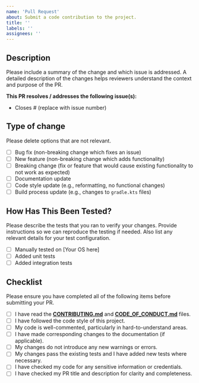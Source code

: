 ```yaml
---
name: 'Pull Request'
about: Submit a code contribution to the project.
title: ''
labels: ''
assignees: ''
---
```


## Description
Please include a summary of the change and which issue is addressed.
A detailed description of the changes helps reviewers understand the context and purpose of the PR.

**This PR resolves / addresses the following issue(s):**
- Closes # (replace with issue number)

## Type of change
Please delete options that are not relevant.

- [ ] Bug fix (non-breaking change which fixes an issue)
- [ ] New feature (non-breaking change which adds functionality)
- [ ] Breaking change (fix or feature that would cause existing functionality to not work as expected)
- [ ] Documentation update
- [ ] Code style update (e.g., reformatting, no functional changes)
- [ ] Build process update (e.g., changes to `gradle.kts` files)

## How Has This Been Tested?
Please describe the tests that you ran to verify your changes.
Provide instructions so we can reproduce the testing if needed.
Also list any relevant details for your test configuration.

- [ ] Manually tested on [Your OS here]
- [ ] Added unit tests
- [ ] Added integration tests

## Checklist
Please ensure you have completed all of the following items before submitting your PR.

- [ ] I have read the **[CONTRIBUTING.md](CONTRIBUTING.md)** and **[CODE_OF_CONDUCT.md](CODE_OF_CONDUCT.md)** files.
- [ ] I have followed the code style of this project.
- [ ] My code is well-commented, particularly in hard-to-understand areas.
- [ ] I have made corresponding changes to the documentation (if applicable).
- [ ] My changes do not introduce any new warnings or errors.
- [ ] My changes pass the existing tests and I have added new tests where necessary.
- [ ] I have checked my code for any sensitive information or credentials.
- [ ] I have checked my PR title and description for clarity and completeness.
